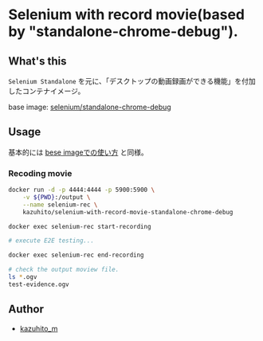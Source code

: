# Selenium with record movie(based by "standalone-chrome-debug").

## What's this

`Selenium Standalone` を元に、「デスクトップの動画録画ができる機能」を付加したコンテナイメージ。

base image: [selenium/standalone-chrome-debug](https://hub.docker.com/r/selenium/standalone-chrome-debug)

## Usage

基本的には [bese imageでの使い方](https://github.com/SeleniumHQ/docker-selenium/tree/master/StandaloneChromeDebug) と同様。

### Recoding movie

```bash
docker run -d -p 4444:4444 -p 5900:5900 \
    -v ${PWD}:/output \
    --name selenium-rec \
    kazuhito/selenium-with-record-movie-standalone-chrome-debug

docker exec selenium-rec start-recording

# execute E2E testing...

docker exec selenium-rec end-recording

# check the output moview file.
ls *.ogv
test-evidence.ogv
```

## Author

- [kazuhito_m](https://twitter.com/kazuhito_m)
